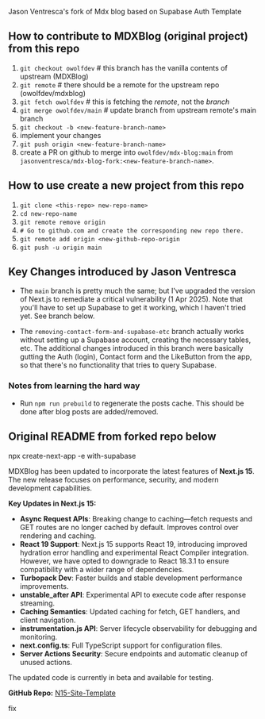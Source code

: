 Jason Ventresca's fork of Mdx blog based on Supabase Auth Template

## How to contribute to MDXBlog (original project) from this repo
1. `git checkout owolfdev` # this branch has the vanilla contents of upstream (MDXBlog)
2. `git remote` # there should be a remote for the upstream repo (owolfdev/mdxblog)
3. `git fetch owolfdev` # this is fetching the *remote*, not the *branch*
4. `git merge owolfdev/main` # update branch from upstream remote's main branch
5. `git checkout -b <new-feature-branch-name>`
6. implement your changes
7. `git push origin <new-feature-branch-name>`
8. create a PR on github to merge into `owolfdev/mdx-blog:main` from `jasonventresca/mdx-blog-fork:<new-feature-branch-name>`.


## How to use create a new project from this repo
1. `git clone <this-repo> new-repo-name>`
2. `cd new-repo-name`
3. `git remote remove origin`
4. `# Go to github.com and create the corresponding new repo there.`
5. `git remote add origin <new-github-repo-origin`
6. `git push -u origin main`

## Key Changes introduced by Jason Ventresca

- The `main` branch is pretty much the same; but I've upgraded the version of Next.js to remediate a critical vulnerability (1 Apr 2025). Note that you'll have to set up Supabase to get it working, which I haven't tried yet. See branch below.

- The `removing-contact-form-and-supabase-etc` branch actually works without setting up a Supabase account, creating the necessary tables, etc. The additional changes introduced in this branch were basically gutting the Auth (login), Contact form and the LikeButton from the app, so that there's no functionality that tries to query Supabase.

### Notes from learning the hard way

- Run `npm run prebuild` to regenerate the posts cache. This should be done after blog posts are added/removed.


## Original README from forked repo below
npx create-next-app -e with-supabase

MDXBlog has been updated to incorporate the latest features of **Next.js 15**. The new release focuses on performance, security, and modern development capabilities.

**Key Updates in Next.js 15:**

- **Async Request APIs**: Breaking change to caching—fetch requests and GET routes are no longer cached by default. Improves control over rendering and caching.
- **React 19 Support**: Next.js 15 supports React 19, introducing improved hydration error handling and experimental React Compiler integration. However, we have opted to downgrade to React 18.3.1 to ensure compatibility with a wider range of dependencies.
- **Turbopack Dev**: Faster builds and stable development performance improvements.
- **unstable_after API**: Experimental API to execute code after response streaming.
- **Caching Semantics**: Updated caching for fetch, GET handlers, and client navigation.
- **instrumentation.js API**: Server lifecycle observability for debugging and monitoring.
- **next.config.ts**: Full TypeScript support for configuration files.
- **Server Actions Security**: Secure endpoints and automatic cleanup of unused actions.

The updated code is currently in beta and available for testing.

**GitHub Repo:** [N15-Site-Template](https://github.com/owolfdev/N15-Site-Template)

fix
